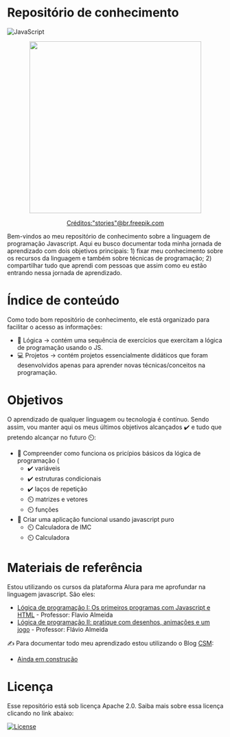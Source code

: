#  Repositório de conhecimento

![JavaScript](https://img.shields.io/badge/javascript-%23323330.svg?style=for-the-badge&logo=javascript&logoColor=%23F7DF1E)



<p align="center">
  <img src="https://user-images.githubusercontent.com/96696812/150396361-732636cc-023e-4d18-b88b-ee32e61251f9.jpg" width=400/>
 </p>
<p align="center">
 <a href='https://br.freepik.com/fotos-vetores-gratis/computador'>Créditos:"stories"@br.freepik.com</a>
</p>


Bem-vindos ao meu repositório de conhecimento sobre a linguagem de programação Javascript. Aqui eu busco documentar toda minha jornada de aprendizado com dois objetivos principais: 1) fixar meu conhecimento sobre os recursos da linguagem e também sobre técnicas de programação; 2) compartilhar tudo que aprendi com pessoas que assim como eu estão entrando nessa jornada de aprendizado.


# Índice de conteúdo

Como todo bom repositório de conhecimento, ele está organizado para facilitar o acesso as informações: 

- 🧠 Lógica → contém uma sequência de exercícios que exercitam a lógica de programação usando o JS.
- 💻 Projetos → contém projetos essencialmente didáticos que foram desenvolvidos apenas para aprender novas técnicas/conceitos na programação.

# Objetivos

O aprendizado de qualquer linguagem ou tecnologia é contínuo. Sendo assim, vou manter aqui os meus últimos objetivos alcançados ✔️ e tudo que pretendo alcançar no futuro ⏲️:

- 🎯 Compreender como funciona os pricípios básicos da lógica de programação ( 
    -  ✔️ variáveis
    -  ✔️ estruturas condicionais
    -  ✔️ laços de repetição 
    -  ⏲️ matrizes e vetores
    -  ⏲️ funções
- 🎯 Criar uma aplicação funcional usando javascript puro 
    - ⏲️ Calculadora de IMC
    - ⏲️ Calculadora 

# Materiais de referência

Estou utilizando os cursos da plataforma Alura para me aprofundar na linguagem javascript. São eles:
- [Lógica de programação I: Os primeiros programas com Javascript e HTML](https://www.alura.com.br/curso-online-logica-programacao-javascript-html) - Professor: Flavio Almeida
- [Lógica de programação II: pratique com desenhos, animações e um jogo](https://cursos.alura.com.br/course/logica-programacao-pratica-com-desenho-animacoes-em-jogo) - Professor: Flávio Almeida

✍️ Para documentar todo meu aprendizado estou utilizando o Blog [CSM](https://www.computersciencemaster.com.br/cursos-desenvolvimento-web/): 
- [Ainda em construção](#)


# Licença

Esse repositório está sob licença Apache 2.0. Saiba mais sobre essa licença clicando no link abaixo:

[![License](https://img.shields.io/badge/License-Apache_2.0-blue.svg)](https://opensource.org/licenses/Apache-2.0)



